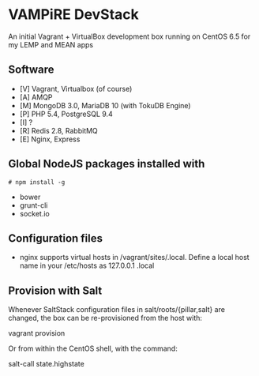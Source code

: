 # VAMPiRE DevStack

An initial Vagrant + VirtualBox development box running on CentOS 6.5 for my LEMP and MEAN apps

## Software

* [V] Vagrant, Virtualbox (of course)
* [A] AMQP
* [M] MongoDB 3.0, MariaDB 10 (with TokuDB Engine)
* [P] PHP 5.4, PostgreSQL 9.4
* [I] ?
* [R] Redis 2.8, RabbitMQ
* [E] Nginx, Express

## Global NodeJS packages installed with 

    # npm install -g

* bower
* grunt-cli
* socket.io

## Configuration files

* nginx supports virtual hosts in /vagrant/sites/<domain>.local. Define a local host name in your /etc/hosts as
  127.0.0.1     <domain>.local

## Provision with Salt

Whenever SaltStack configuration files in salt/roots/{pillar,salt} are changed, the box can be re-provisioned from the host with:

  vagrant provision

Or from within the CentOS shell, with the command:

  salt-call state.highstate

